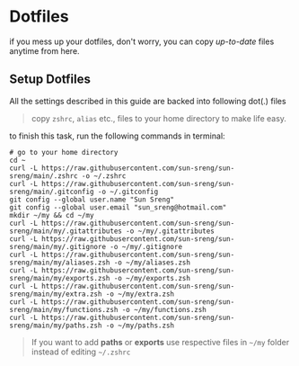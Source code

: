 # Dotfiles

if you mess up your dotfiles, don't worry, you can copy _up-to-date_ files anytime from here.

## Setup Dotfiles

All the settings described in this guide are backed into following dot(.) files

> copy `zshrc`, `alias` etc., files to your home directory to make life easy.

to finish this task, run the following commands in terminal:

```shell
# go to your home directory
cd ~
curl -L https://raw.githubusercontent.com/sun-sreng/sun-sreng/main/.zshrc -o ~/.zshrc
curl -L https://raw.githubusercontent.com/sun-sreng/sun-sreng/main/.gitconfig -o ~/.gitconfig
git config --global user.name "Sun Sreng"
git config --global user.email "sun_sreng@hotmail.com"
mkdir ~/my && cd ~/my
curl -L https://raw.githubusercontent.com/sun-sreng/sun-sreng/main/my/.gitattributes -o ~/my/.gitattributes
curl -L https://raw.githubusercontent.com/sun-sreng/sun-sreng/main/my/.gitignore -o ~/my/.gitignore
curl -L https://raw.githubusercontent.com/sun-sreng/sun-sreng/main/my/aliases.zsh -o ~/my/aliases.zsh
curl -L https://raw.githubusercontent.com/sun-sreng/sun-sreng/main/my/exports.zsh -o ~/my/exports.zsh
curl -L https://raw.githubusercontent.com/sun-sreng/sun-sreng/main/my/extra.zsh -o ~/my/extra.zsh
curl -L https://raw.githubusercontent.com/sun-sreng/sun-sreng/main/my/functions.zsh -o ~/my/functions.zsh
curl -L https://raw.githubusercontent.com/sun-sreng/sun-sreng/main/my/paths.zsh -o ~/my/paths.zsh
```

> If you want to add **paths** or **exports** use respective files in `~/my` folder instead of editing `~/.zshrc`
